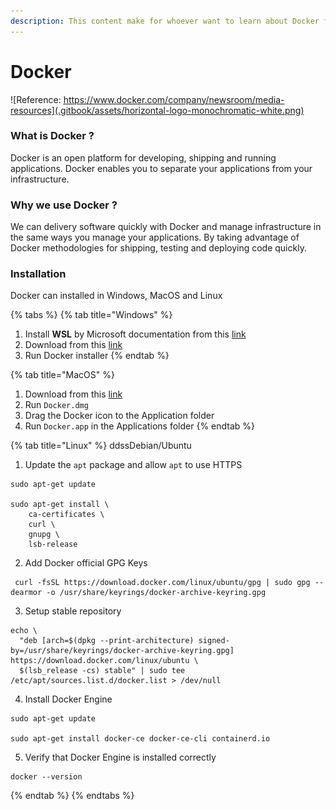```yaml
---
description: This content make for whoever want to learn about Docker from basic.
---
```


# Docker

![Reference: https://www.docker.com/company/newsroom/media-resources](.gitbook/assets/horizontal-logo-monochromatic-white.png)

### What is Docker ?

Docker is an open platform for developing, shipping and running applications. Docker enables you to separate your applications from your infrastructure.

### Why we use Docker ?

We can delivery software quickly with Docker and manage infrastructure in the same ways you manage your applications. By taking advantage of Docker methodologies for shipping, testing and deploying code quickly.

### Installation

Docker can installed in Windows, MacOS and Linux

{% tabs %}
{% tab title="Windows" %}
1. Install **WSL** by Microsoft documentation from this [link](https://docs.microsoft.com/en-us/windows/wsl/install)
2. Download from this [link](https://docs.docker.com/desktop/windows/install/)
3. Run Docker installer
{% endtab %}

{% tab title="MacOS" %}
1. Download from this [link](https://docs.docker.com/desktop/mac/install/)
2. Run `Docker.dmg`
3. Drag the Docker icon to the Application folder
4. Run `Docker.app` in the Applications folder&#x20;
{% endtab %}

{% tab title="Linux" %}
ddssDebian/Ubuntu

1. Update the `apt` package and allow `apt` to use HTTPS

```
sudo apt-get update

sudo apt-get install \
    ca-certificates \
    curl \
    gnupg \
    lsb-release
```

2. Add Docker official GPG Keys

```
 curl -fsSL https://download.docker.com/linux/ubuntu/gpg | sudo gpg --dearmor -o /usr/share/keyrings/docker-archive-keyring.gpg
```

3. Setup stable repository

```
echo \
  "deb [arch=$(dpkg --print-architecture) signed-by=/usr/share/keyrings/docker-archive-keyring.gpg] https://download.docker.com/linux/ubuntu \
  $(lsb_release -cs) stable" | sudo tee /etc/apt/sources.list.d/docker.list > /dev/null
```

4. Install Docker Engine

```
sudo apt-get update

sudo apt-get install docker-ce docker-ce-cli containerd.io
```

5. Verify that Docker Engine is installed correctly

```
docker --version
```
{% endtab %}
{% endtabs %}

